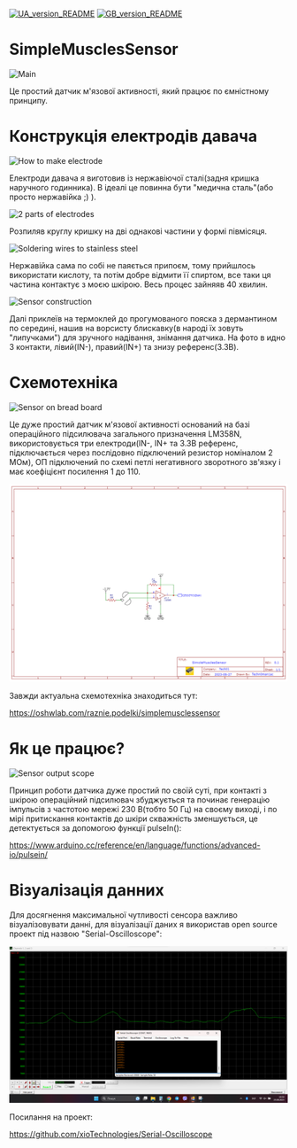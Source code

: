 [![UA_version_README](https://raw.githubusercontent.com/techn0man1ac/SimpleMusclesSensor/main/Imgs/Flags/UA%402x.png)](https://github.com/techn0man1ac/SimpleMusclesSensor)
[![GB_version_README](https://raw.githubusercontent.com/techn0man1ac/SimpleMusclesSensor/main/Imgs/Flags/GB%402x.png)](https://github.com/techn0man1ac/SimpleMusclesSensor/blob/main/README_EN.md)

# SimpleMusclesSensor

![Main](https://raw.githubusercontent.com/techn0man1ac/SimpleMusclesSensor/main/Imgs/Electrodes/20230824_162535.jpg "Main")

Це простий датчик м'язової активності, який працює по ємністному принципу.

# Конструкція електродів давача

![How to make electrode](https://raw.githubusercontent.com/techn0man1ac/SimpleMusclesSensor/main/Imgs/Electrodes/20230824_162405.jpg "How to make electrode")

Електроди давача я виготовив із нержавіючої сталі(задня кришка наручного годинника). В ідеалі це повинна бути "медична сталь"(або просто нержавійка ;) ).

![2 parts of electrodes](https://raw.githubusercontent.com/techn0man1ac/SimpleMusclesSensor/main/Imgs/Electrodes/20230824_164308.jpg "2 parts of electrodes")

Розпиляв круглу кришку на дві однакові частини у формі півмісяця.

![Soldering wires to stainless steel](https://raw.githubusercontent.com/techn0man1ac/SimpleMusclesSensor/main/Imgs/Electrodes/20230824_180009.jpg "Soldering wires to stainless steel")

Нержавійка сама по собі не паяється припоєм, тому прийшлось використати кислоту, та потім добре відмити її спиртом, все таки ця частина контактує з моєю шкірою. Весь процес зайняяв 40 хвилин.

![Sensor construction](https://raw.githubusercontent.com/techn0man1ac/SimpleMusclesSensor/main/Imgs/Electrodes/Sensor.jpg "Sensor construction")

Далі приклеїв на термоклей до прогумованого пояска з дермантином по середині, нашив на ворсисту блискавку(в народі їх зовуть "липучками") для зручного надівання, знімання датчика. На фото в идно 3 контакти, лівий(IN-), правий(IN+) та знизу референс(3.3В).

# Схемотехніка

![Sensor on bread board](https://raw.githubusercontent.com/techn0man1ac/SimpleMusclesSensor/main/Imgs/Electrodes/20230825_123654.jpg "Sensor on bread board")

Це дуже простий датчик м'язової активності оснований на базі операційного підсилювача загального призначення LM358N, використовується три електроди(IN-, IN+ та 3.3В референс, підключається через послідовно підключений резистор номіналом 2 МОм), ОП підключений по схемі петлі негативного зворотного зв'язку і має коефіцієнт посилення 1 до 110.

![Schematic SimoleMusclesSensor](https://raw.githubusercontent.com/techn0man1ac/SimoleMusclesSensor/main/Imgs/Schematic_SimoleMusclesSensor_2023-08-27.png "Schematic SimoleMusclesSensor")

Завжди актуальна схемотехніка знаходиться тут:

https://oshwlab.com/raznie.podelki/simplemusclessensor

# Як це працює?

![Sensor output scope](https://github.com/techn0man1ac/SimpleMusclesSensor/blob/main/Imgs/SensorOutputScope.gif "Sensor output scope")

Принцип роботи датчика дуже простий по своїй суті, при контакті з шкірою операційний підсилювач збуджується та починає генерацію імпульсів з частотою мережі 230 В(тобто 50 Гц) на своєму виході, і по мірі притискання контактів до шкіри скважність зменшується, це детектується за допомогою функції pulseIn():

https://www.arduino.cc/reference/en/language/functions/advanced-io/pulsein/

# Візуалізація данних

Для досягнення максимальної чутливості сенсора важливо візуалізовувати данні, для візуалізації даних я використав open source проект під назвою "Serial-Oscilloscope":

![Data visualizations](https://raw.githubusercontent.com/techn0man1ac/SimoleMusclesSensor/main/Imgs/2023-08-25%20195831.png "Data visualizations")

Посилання на проект:

https://github.com/xioTechnologies/Serial-Oscilloscope
